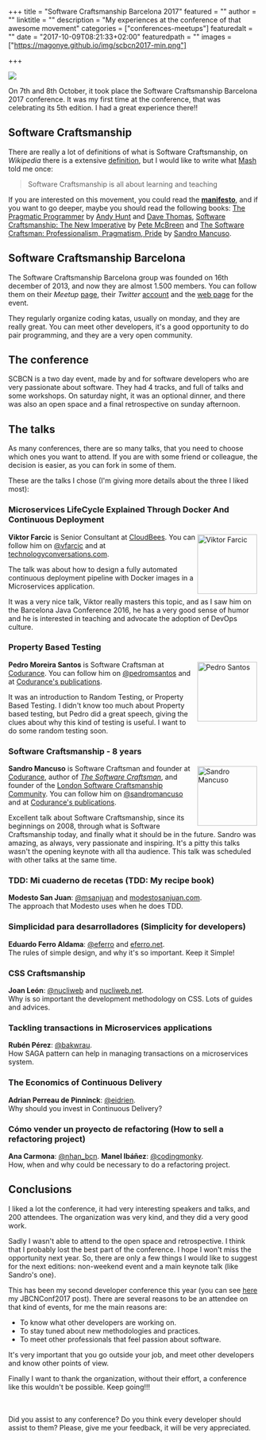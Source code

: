 +++
title = "Software Craftsmanship Barcelona 2017"
featured = ""
author = ""
linktitle = ""
description = "My experiences at the conference of that awesome movement"
categories = ["conferences-meetups"]
featuredalt = ""
date = "2017-10-09T08:21:33+02:00"
featuredpath = ""
images = ["https://magonye.github.io/img/scbcn2017-min.png"]

+++

<img src="https://magonye.github.io/img/scbcn2017-min.png" />

On 7th and 8th October, it took place the Software Craftsmanship Barcelona 2017 conference. It was my first time at the conference, that was celebrating its 5th edition. I had a great experience there!!

## Software Craftsmanship

There are really a lot of definitions of what is Software Craftsmanship, on _Wikipedia_ there is a extensive [definition](https://en.wikipedia.org/wiki/Software_craftsmanship), but I would like to write what [Mash](https://codurance.com/publications/author/mashooq-badar/) told me once:
 
> Software Craftsmanship is all about learning and teaching
  
 If you are interested on this movement, you could read the __[manifesto](http://manifesto.softwarecraftsmanship.org/)__, and if you want to go deeper, maybe you should read the following books: [The Pragmatic Programmer](https://www.goodreads.com/book/show/4099.The_Pragmatic_Programmer) by [Andy Hunt](https://toolshed.com/) and [Dave Thomas](https://pragdave.me/contact), [Software Craftsmanship: The New Imperative](https://www.goodreads.com/book/show/1035377.Software_Craftsmanship) by [Pete McBreen](http://www.mcbreen.ab.ca/) and [The Software Craftsman: Professionalism, Pragmatism, Pride](https://www.goodreads.com/book/show/23215733-the-software-craftsman) by [Sandro Mancuso](https://codurance.com/publications/author/sandro-mancuso/).

## Software Craftsmanship Barcelona

The Software Craftsmanship Barcelona group was founded on 16th december of 2013, and now they are almost 1.500 members. You can follow them on their _Meetup_ [page](https://www.meetup.com/es/Barcelona-Software-Craftsmanship/), their _Twitter_ [account](https://twitter.com/bcnswcraft/) and the [web page](http://scbcn.github.io/) for the event.

They regularly organize coding katas, usually on monday, and they are really great. You can meet other developers, it's a good opportunity to do pair programming, and they are a very open community. 

## The conference

SCBCN is a two day event, made by and for software developers who are very passionate about software. They had 4 tracks, and full of talks and some workshops. On saturday night, it was an optional dinner, and there was also an open space and a final retrospective on sunday afternoon.

## The talks

As many conferences, there are so many talks, that you need to choose which ones you want to attend. If you are with some friend or colleague, the decision is easier, as you can fork in some of them.

These are the talks I chose (I'm giving more details about the three I liked most):

### Microservices LifeCycle Explained Through Docker And Continuous Deployment

<img src="https://magonye.github.io/img/viktor_farcic.jpg" alt="Viktor Farcic" style="margin:.25em;width: 120px; float: right;"/>

__Viktor Farcic__ is Senior Consultant at [CloudBees](https://www.cloudbees.com/). You can follow him on [@vfarcic](https://twitter.com/vfarcic) and at [technologyconversations.com](https://technologyconversations.com/).

The talk was about how to design a fully automated continuous deployment pipeline with Docker images in a Microservices application.

It was a very nice talk, Viktor really masters this topic, and as I saw him on the Barcelona Java Conference 2016, he has a very good sense of humor and he is interested in teaching and advocate the adoption of DevOps culture.

### Property Based Testing

<img src="https://magonye.github.io/img/pedro_santos.jpg" alt="Pedro Santos" style="margin:.25em;width: 120px; float: right;"/>

__Pedro Moreira Santos__ is Software Craftsman at [Codurance](https://codurance.com/). You can follow him on [@pedromsantos](https://twitter.com/pedromsantos) and at [Codurance's publications](https://codurance.com/publications/author/pedro-santos/).

It was an introduction to Random Testing, or Property Based Testing. I didn't know too much about Property based testing, but Pedro did a great speech, giving the clues about why this kind of testing is useful. I want to do some random testing soon.

### Software Craftsmanship - 8 years

<img src="https://magonye.github.io/img/sandro-mancuso.jpg" alt="Sandro Mancuso" style="margin:.25em;width: 120px; float: right;"/>

__Sandro Mancuso__ is Software Craftsman and founder at [Codurance](http://codurance.com/), author of [_The Software Craftsman_](http://www.amazon.co.uk/dp/0134052501), and founder of the [London Software Craftsmanship Community](http://londonswcraft.com/). You can follow him on [@sandromancuso](https://twitter.com/sandromancuso) and at [Codurance's publications](https://codurance.com/publications/author/sandro-mancuso/).

Excellent talk about Software Craftsmanship, since its beginnings on 2008, through what is Software Craftsmanship today, and finally what it should be in the future. Sandro was amazing, as always, very passionate and inspiring. It's a pitty this talks wasn't the opening keynote with all tha audience. This talk was scheduled with other talks at the same time.

### TDD: Mi cuaderno de recetas (TDD: My recipe book)

__Modesto San Juan__: [@msanjuan](https://twitter.com/@msanjuan) and [modestosanjuan.com](http://www.modestosanjuan.com/).<br>
The approach that Modesto uses when he does TDD.

### Simplicidad para desarrolladores (Simplicity for developers)

__Eduardo Ferro Aldama__: [@eferro](https://twitter.com/eferro) and [eferro.net](http://www.eferro.net/).<br>
The rules of simple design, and why it's so important. Keep it Simple!

### CSS Craftsmanship

__Joan León__: [@nucliweb](https://twitter.com/nucliweb) and [nucliweb.net](http://nucliweb.net/).<br>
Why is so important the development methodology on CSS. Lots of guides and advices. 

### Tackling transactions in Microservices applications

__Rubén Pérez__: [@bakwrau](https://twitter.com/bakwrau).<br>
How SAGA pattern can help in managing transactions on a microservices system.

### The Economics of Continuous Delivery

__Adrian Perreau de Pinninck__: [@eidrien](https://twitter.com/eidrien).<br>
Why should you invest in Continuous Delivery?

### Cómo vender un proyecto de refactoring (How to sell a refactoring project)
__Ana Carmona__: [@nhan_bcn](https://twitter.com/nhan_bcn).
__Manel Ibáñez__: [@codingmonky](https://twitter.com/codingmonky).<br>
How, when and why could be necessary to do a refactoring project.

## Conclusions

I liked a lot the conference, it had very interesting speakers and talks, and 200 attendees. The organization was very kind, and they did a very good work.

Sadly I wasn't able to attend to the open space and retrospective. I think that I probably lost the best part of the conference. I hope I won't miss the opportunity next year. So, there are only a few things I would like to suggest for the next editions: non-weekend event and a main keynote talk (like Sandro's one).

This has been my second developer conference this year (you can see [here](../jbcnconf2017/) my JBCNConf2017 post). There are several reasons to be an attendee on that kind of events, for me the main reasons are:

* To know what other developers are working on.
* To stay tuned about new methodologies and practices.
* To meet other professionals that feel passion about software.

It's very important that you go outside your job, and meet other developers and know other points of view. 

Finally I want to thank the organization, without their effort, a conference like this wouldn't be possible. Keep going!!!

<br><br>
Did you assist to any conference? Do you think every developer should assist to them? Please, give me your feedback, it will be very appreciated.